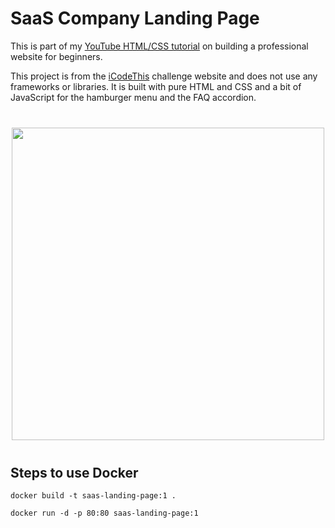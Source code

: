 # SaaS Company Landing Page

This is part of my [YouTube HTML/CSS tutorial](https://www.youtube.com/watch?v=HXYZxVbWkjc) on building a professional website for beginners.

This project is from the [iCodeThis](https://icodethis.com/?ref=traversy) challenge website and does not use any frameworks or libraries. It is built with pure HTML and CSS and a bit of JavaScript for the hamburger menu and the FAQ accordion.

<img src="./images/screen.png" width="500" style="display:block;margin: 40px auto" />

## Steps to use Docker 

```shell
docker build -t saas-landing-page:1 .
```

```shell
docker run -d -p 80:80 saas-landing-page:1
```
